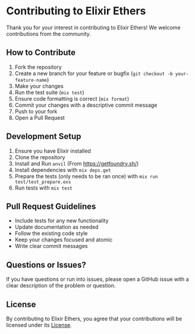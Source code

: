 # Contributing to Elixir Ethers

Thank you for your interest in contributing to Elixir Ethers! We welcome contributions from the community.

## How to Contribute

1. Fork the repository
2. Create a new branch for your feature or bugfix (`git checkout -b your-feature-name`)
3. Make your changes
4. Run the test suite (`mix test`)
5. Ensure code formatting is correct (`mix format`)
6. Commit your changes with a descriptive commit message
7. Push to your fork
8. Open a Pull Request

## Development Setup

1. Ensure you have Elixir installed
2. Clone the repository
3. Install and Run `anvil` (From https://getfoundry.sh/)
4. Install dependencies with `mix deps.get`
5. Prepare the tests (only needs to be ran once) with `mix run test/test_prepare.exs`
6. Run tests with `mix test`

## Pull Request Guidelines

- Include tests for any new functionality
- Update documentation as needed
- Follow the existing code style
- Keep your changes focused and atomic
- Write clear commit messages

## Questions or Issues?

If you have questions or run into issues, please open a GitHub issue with a clear description of the problem or question.

## License

By contributing to Elixir Ethers, you agree that your contributions will be licensed under its [License](/LICENSE).
